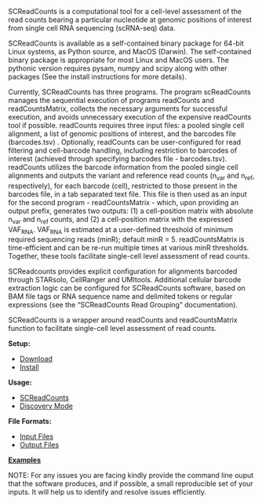 
SCReadCounts is a computational tool for a cell-level assessment of the read counts bearing a particular nucleotide at genomic positions of interest from single cell RNA sequencing (scRNA-seq) data. 

SCReadCounts is available as a self-contained binary package for 64-bit Linux systems, as Python source, and MacOS (Darwin). The self-contained binary package is appropriate for most Linux and MacOS users. The pythonic version requires pysam, numpy and scipy along with other packages (See the install instructions for more details). 

Currently, SCReadCounts has three programs. The program scReadCounts manages the sequential execution of programs readCounts and readCountsMatrix, collects the necessary arguments for successful execution, and avoids unnecessary execution of the expensive readCounts tool if possible. readCounts requires three input files: a pooled single cell alignment, a list of genomic positions of interest, and the barcodes file (barcodes.tsv) . Optionally, readCounts can be user-configured for read filtering and cell-barcode handling, including restriction to barcodes of interest (achieved through specifying barcodes file - barcodes.tsv). readCounts utilizes the barcode information from the pooled single cell alignments and outputs the variant and reference read counts (n<sub>var</sub> and n<sub>ref</sub>, respectively), for each barcode (cell), restricted to those present in the barcodes file, in a tab separated text file. This file is then used as an input for the second program - readCountsMatrix - which, upon providing an output prefix, generates two outputs: (1) a cell-position matrix with absolute n<sub>var</sub> and n<sub>ref</sub> counts, and (2) a cell-position matrix with the expressed VAF<sub>RNA</sub>. VAF<sub>RNA</sub> is estimated at a user-defined threshold of minimum required sequencing reads (minR); default minR = 5. readCountsMatrix is time-efficient and can be re-run multiple times at various minR thresholds. Together, these tools facilitate single-cell level assessment of read counts.

SCReadcounts provides explicit configuration for alignments barcoded through STARsolo, CellRanger and UMItools. Additional cellular barcode extraction logic can be configured for SCReadCounts software, based on BAM file tags or RNA sequence name and delimited tokens or regular expressions (see the “SCReadCounts Read Grouping” documentation).

SCReadCounts is a wrapper around readCounts and readCountsMatrix function to facilitate single-cell level assessment of read counts.

**Setup:**
* [Download](https://github.com/HorvathLab/NGS/releases/tag/SCReadCounts-1.1.10)
* [Install](docs/Installation.md)

**Usage:**
* [SCReadCounts](docs/Usage.md)
* [Discovery Mode](docs/Discovery.md)

**File Formats:**
* [Input Files](docs/InputFiles.md)
* [Output Files](docs/OutputFiles.md)

**[Examples](docs/Examples.md)**

NOTE: For any issues you are facing kindly provide the command line ouput that the software produces, and if possible, a small reproducible set of your inputs. It will help us to identify and resolve issues efficiently.
